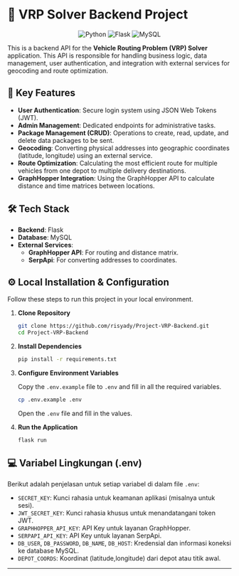 # 🚀 VRP Solver Backend Project

<p align="center">
  <img src="https://img.shields.io/badge/Python-3776AB?style=for-the-badge&logo=python&logoColor=white" alt="Python">
  <img src="https://img.shields.io/badge/Flask-1a1a1a?style=for-the-badge&logo=flask&logoColor=white" alt="Flask">
  <img src="https://img.shields.io/badge/MySQL-4479A1?style=for-the-badge&logo=mysql&logoColor=white" alt="MySQL">
</p>

This is a backend API for the **Vehicle Routing Problem (VRP) Solver** application. This API is responsible for handling business logic, data management, user authentication, and integration with external services for geocoding and route optimization.

## 🔑 Key Features

* **User Authentication**: Secure login system using JSON Web Tokens (JWT).
* **Admin Management**: Dedicated endpoints for administrative tasks.
* **Package Management (CRUD)**: Operations to create, read, update, and delete data packages to be sent.
* **Geocoding**: Converting physical addresses into geographic coordinates (latitude, longitude) using an external service.
* **Route Optimization**: Calculating the most efficient route for multiple vehicles from one depot to multiple delivery destinations.
* **GraphHopper Integration**: Using the GraphHopper API to calculate distance and time matrices between locations.

## 🛠 Tech Stack

* **Backend**: Flask
* **Database**: MySQL
* **External Services**:
  * **GraphHopper API**: For routing and distance matrix.
  * **SerpApi**: For converting addresses to coordinates.

## ⚙️ Local Installation & Configuration

Follow these steps to run this project in your local environment.

1.  **Clone Repository**

    ```bash
    git clone https://github.com/risyady/Project-VRP-Backend.git
    cd Project-VRP-Backend
    ```

2.  **Install Dependencies**

    ```bash
    pip install -r requirements.txt
    ```

3.  **Configure Environment Variables**

    Copy the `.env.example` file to `.env` and fill in all the required variables.

    ```bash
    cp .env.example .env
    ```

    Open the `.env` file and fill in the values.

4.  **Run the Application**

    ```bash
    flask run
    ```

## 💻 Variabel Lingkungan (.env)

Berikut adalah penjelasan untuk setiap variabel di dalam file `.env`:

* `SECRET_KEY`: Kunci rahasia untuk keamanan aplikasi (misalnya untuk sesi).
* `JWT_SECRET_KEY`: Kunci rahasia khusus untuk menandatangani token JWT.
* `GRAPHHOPPER_API_KEY`: API Key untuk layanan GraphHopper.
* `SERPAPI_API_KEY`: API Key untuk layanan SerpApi.
* `DB_USER`, `DB_PASSWORD`, `DB_NAME`, `DB_HOST`: Kredensial dan informasi koneksi ke database MySQL.
* `DEPOT_COORDS`: Koordinat (latitude,longitude) dari depot atau titik awal.

---